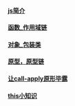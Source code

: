#### [js简介](https://github.com/z826526354/myProject/blob/master/js基础/js简介.md)

#### [函数_作用域链](https://github.com/z826526354/myProject/blob/master/js基础/函数_作用域链.md)

#### [对象_包装类](https://github.com/z826526354/myProject/blob/master/js基础/对象_包装类.md)

#### [原型，原型链](https://github.com/z826526354/myProject/blob/master/js基础/原型，原型链.md.md)

#### [让call-apply原形毕露](https://github.com/z826526354/myProject/blob/master/js基础/call-apply.md)

#### [this小知识](https://github.com/z826526354/myProject/blob/master/js基础/this.md)

